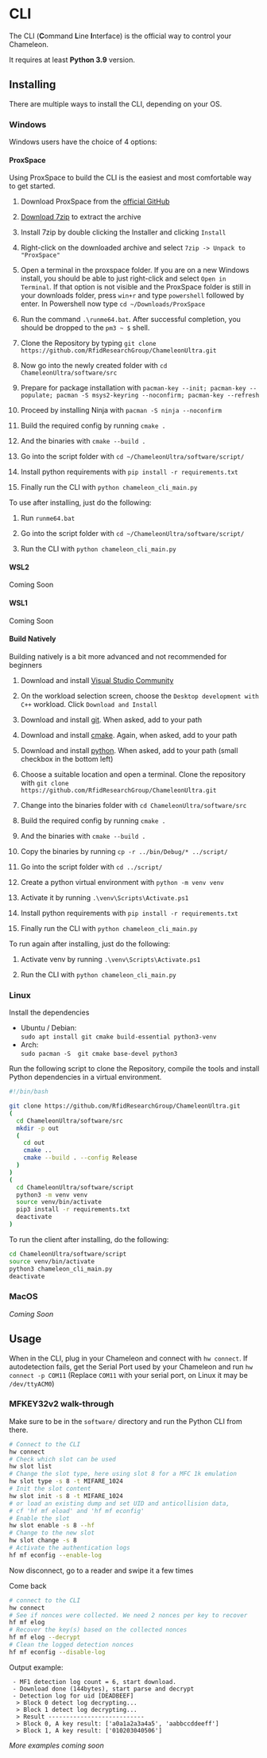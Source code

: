 # CLI

The CLI (**C**ommand **L**ine **I**nterface) is the official way to control your Chameleon.

It requires at least **Python 3.9** version.

## Installing

There are multiple ways to install the CLI, depending on your OS.

### Windows

Windows users have the choice of 4 options:

#### ProxSpace

Using ProxSpace to build the CLI is the easiest and most comfortable way to get started.

1. Download ProxSpace from the [official GitHub](https://github.com/Gator96100/ProxSpace/releases/latest)

2. [Download 7zip](https://www.7-zip.org/) to extract the archive

3. Install 7zip by double clicking the Installer and clicking `Install`

4. Right-click on the downloaded archive and select `7zip -> Unpack to "ProxSpace"`

5. Open a terminal in the proxspace folder. If you are on a new Windows install, you should be able to just right-click and select `Open in Terminal`. If that option is not visible and the ProxSpace folder is still in your downloads folder, press `win+r` and type `powershell` followed by enter. In Powershell now type `cd ~/Downloads/ProxSpace`

6. Run the command `.\runme64.bat`. After successful completion, you should be dropped to the `pm3 ~ $` shell.

7. Clone the Repository by typing `git clone https://github.com/RfidResearchGroup/ChameleonUltra.git`

8. Now go into the newly created folder with `cd ChameleonUltra/software/src`

9. Prepare for package installation with `pacman-key --init; pacman-key --populate; pacman -S msys2-keyring --noconfirm; pacman-key --refresh`

10. Proceed by installing Ninja with `pacman -S ninja --noconfirm`

11. Build the required config by running `cmake .`

12. And the binaries with `cmake --build .`

13. Go into the script folder with `cd ~/ChameleonUltra/software/script/`

14. Install python requirements with `pip install -r requirements.txt`

15. Finally run the CLI with `python chameleon_cli_main.py`

To use after installing, just do the following:

1. Run `runme64.bat`

2. Go into the script folder with `cd ~/ChameleonUltra/software/script/`

3. Run the CLI with `python chameleon_cli_main.py`

#### WSL2

Coming Soon

#### WSL1

Coming Soon

#### Build Natively

Building natively is a bit more advanced and not recommended for beginners

1. Download and install [Visual Studio Community](https://visualstudio.microsoft.com/de/downloads/)

2. On the workload selection screen, choose the `Desktop development with C++` workload. Click `Download and Install`

3. Download and install [git](https://git-scm.com/download). When asked, add to your path

4. Download and install [cmake](https://cmake.org/download/). Again, when asked, add to your path

5. Download and install [python](https://www.python.org/downloads/). When asked, add to your path (small checkbox in the bottom left)

6. Choose a suitable location and open a terminal. Clone the repository with `git clone https://github.com/RfidResearchGroup/ChameleonUltra.git`

7. Change into the binaries folder with `cd ChameleonUltra/software/src`

8. Build the required config by running `cmake .`

9. And the binaries with `cmake --build .`

10. Copy the binaries by running `cp -r ../bin/Debug/* ../script/`

11. Go into the script folder with `cd ../script/`

12. Create a python virtual environment with `python -m venv venv`

13. Activate it by running `.\venv\Scripts\Activate.ps1`

14. Install python requirements with `pip install -r requirements.txt`

15. Finally run the CLI with `python chameleon_cli_main.py`

To run again after installing, just do the following:

1. Activate venv by running `.\venv\Scripts\Activate.ps1`

2. Run the CLI with `python chameleon_cli_main.py`

### Linux

Install the dependencies
  - Ubuntu / Debian:  
  `sudo apt install git cmake build-essential python3-venv`
  - Arch:  
  `sudo pacman -S  git cmake base-devel python3`

Run the following script to clone the Repository, compile the tools and install Python dependencies in a virtual environment.

```sh
#!/bin/bash

git clone https://github.com/RfidResearchGroup/ChameleonUltra.git
(
  cd ChameleonUltra/software/src
  mkdir -p out
  (
    cd out
    cmake ..
    cmake --build . --config Release
  )
)
(
  cd ChameleonUltra/software/script
  python3 -m venv venv
  source venv/bin/activate
  pip3 install -r requirements.txt
  deactivate
)
```

To run the client after installing, do the following:

```sh
cd ChameleonUltra/software/script
source venv/bin/activate
python3 chameleon_cli_main.py
deactivate
```

### MacOS

*Coming Soon*

## Usage

When in the CLI, plug in your Chameleon and connect with `hw connect`. If autodetection fails, get the Serial Port used by your Chameleon and run `hw connect -p COM11` (Replace `COM11` with your serial port, on Linux it may be `/dev/ttyACM0`)

### MFKEY32v2 walk-through
Make sure to be in the `software/` directory and run the Python CLI from there.

```sh
# Connect to the CLI
hw connect
# Check which slot can be used
hw slot list
# Change the slot type, here using slot 8 for a MFC 1k emulation
hw slot type -s 8 -t MIFARE_1024
# Init the slot content
hw slot init -s 8 -t MIFARE_1024
# or load an existing dump and set UID and anticollision data,
# cf 'hf mf eload' and 'hf mf econfig'
# Enable the slot
hw slot enable -s 8 --hf
# Change to the new slot
hw slot change -s 8
# Activate the authentication logs
hf mf econfig --enable-log
```
Now disconnect, go to a reader and swipe it a few times

Come back

```sh
# connect to the CLI
hw connect
# See if nonces were collected. We need 2 nonces per key to recover
hf mf elog
# Recover the key(s) based on the collected nonces
hf mf elog --decrypt
# Clean the logged detection nonces
hf mf econfig --disable-log
```
  Output example:
```
 - MF1 detection log count = 6, start download.
 - Download done (144bytes), start parse and decrypt
 - Detection log for uid [DEADBEEF]
  > Block 0 detect log decrypting...
  > Block 1 detect log decrypting...
  > Result ---------------------------
  > Block 0, A key result: ['a0a1a2a3a4a5', 'aabbccddeeff']
  > Block 1, A key result: ['010203040506']

```


*More examples coming soon*
